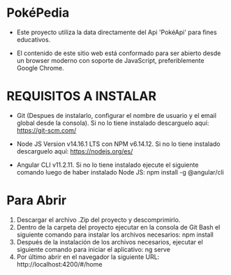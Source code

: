 # PokéPedia
* Este proyecto utiliza la data directamente del Api 'PokéApi' para fines educativos.

* El contenido de este sitio web está conformado para ser abierto desde un browser moderno con soporte de JavaScript, preferiblemente Google Chrome.

# REQUISITOS A INSTALAR
* Git (Despues de instalarlo, configurar el nombre de usuario y el email global desde la consola). Si no lo tiene instalado descarguelo aquí: https://git-scm.com/

* Node JS Version v14.16.1 LTS con NPM v6.14.12. Si no lo tiene instalado descarguelo aquí: https://nodejs.org/es/

* Angular CLI v11.2.11. Si no lo tiene instalado ejecute el siguiente comando luego de haber instalado Node JS: npm install -g @angular/cli

# Para Abrir
1. Descargar el archivo .Zip del proyecto y descomprimirlo.
2. Dentro de la carpeta del proyecto ejecutar en la consola de Git Bash el siguiente comando para instalar los archivos necesarios: npm install
3. Después de la instalación de los archivos necesarios, ejecutar el siguiente comando para iniciar el aplicativo: ng serve
5. Por último abrir en el navegador la siguiente URL:  http://localhost:4200/#/home

